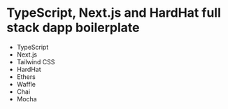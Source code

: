 # TypeScript, Next.js and HardHat full stack dapp boilerplate

- TypeScript
- Next.js
- Tailwind CSS
- HardHat
- Ethers
- Waffle
- Chai
- Mocha
